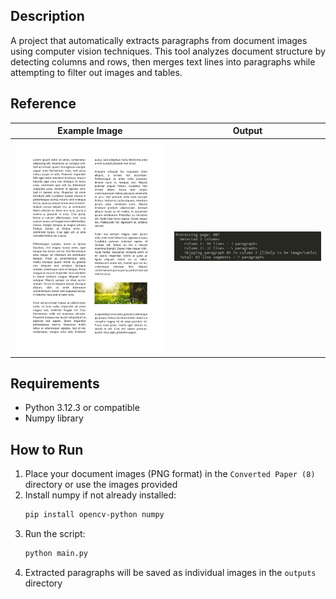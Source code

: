 ## Description

A project that automatically extracts paragraphs from document images using computer vision techniques. This tool analyzes document structure by detecting columns and rows, then merges text lines into paragraphs while attempting to filter out images and tables.

## Reference

| Example Image | Output |
|--------|----------------|
| <img src="Converted Paper (8)/007.png" style="width: 45vw; height: auto;"> | <img src="readMe_imgs/exampleOutput.png" style="width: 45vw; height: auto;"> |

## Requirements

- Python 3.12.3 or compatible
- Numpy library

## How to Run

1. Place your document images (PNG format) in the `Converted Paper (8)` directory or use the images provided
2. Install numpy if not already installed:
    ```bash
    pip install opencv-python numpy
    ```
4. Run the script:
   ```bash
   python main.py
   ```
5. Extracted paragraphs will be saved as individual images in the `outputs` directory
